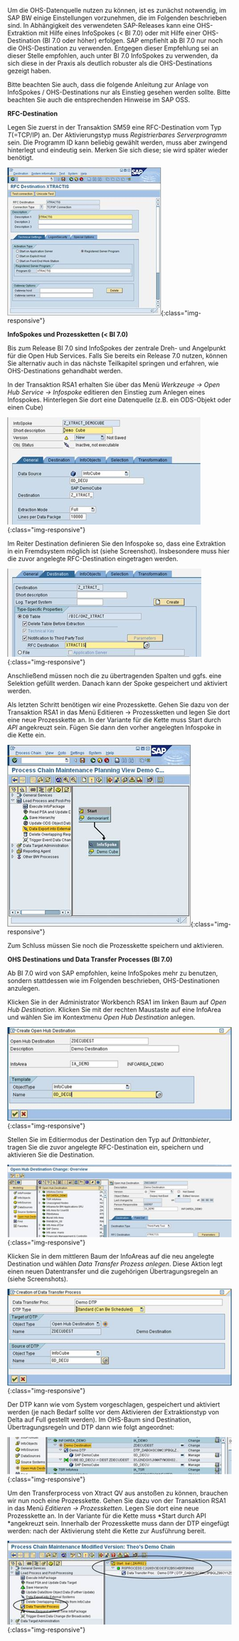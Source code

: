 Um die OHS-Datenquelle nutzen zu können, ist es zunächst notwendig, im SAP BW einige Einstellungen vorzunehmen, die im Folgenden beschrieben sind. In Abhängigkeit des verwendeten SAP-Releases kann eine OHS-Extraktion mit Hilfe eines InfoSpokes (< BI 7.0) oder mit Hilfe einer OHS-Destination (BI 7.0 oder höher) erfolgen. SAP empfiehlt ab BI 7.0 nur noch die OHS-Destination zu verwenden. Entgegen dieser Empfehlung sei an dieser Stelle empfohlen, auch unter BI 7.0 InfoSpokes zu verwenden, da sich diese in der Praxis als deutlich robuster als die OHS-Destinations gezeigt haben.

Bitte beachten Sie auch, dass die folgende Anleitung zur Anlage von InfoSpokes / OHS-Destinations nur als Einstieg gesehen werden sollte. Bitte beachten Sie auch die entsprechenden Hinweise im SAP OSS.

**RFC-Destination**

Legen Sie zuerst in der Transaktion SM59 eine RFC-Destination vom Typ *T*(=TCP/IP) an. Der Aktivierungstyp muss *Registrierbares Serverprogramm* sein. Die Programm ID kann beliebig gewählt werden, muss aber zwingend hinterlegt und eindeutig sein. Merken Sie sich diese; sie wird später wieder benötigt.

![OHS-BW-01](/img/content/OHS-BW-01.png){:class="img-responsive"}

**InfoSpokes und Prozessketten (< BI 7.0)**

Bis zum Release BI 7.0 sind InfoSpokes der zentrale Dreh- und Angelpunkt für die Open Hub Services. Falls Sie bereits ein Release 7.0 nutzen, können Sie alternativ auch in das nächste Teilkapitel springen und erfahren, wie OHS-Destinations gehandhabt werden.

In der Transaktion RSA1 erhalten Sie über das Menü *Werkzeuge -> Open Hub Service -> Infospoke* editieren den Einstieg zum Anlegen eines Infospokes. Hinterlegen Sie dort eine Datenquelle (z.B. ein ODS-Objekt oder einen Cube)

![OHS-BW-02](/img/content/OHS-BW-02.png){:class="img-responsive"}

Im Reiter Destination definieren Sie den Infospoke so, dass eine Extraktion in ein Fremdsystem möglich ist (siehe Screenshot). Insbesondere muss hier die zuvor angelegte RFC-Destination eingetragen werden.

![OHS-BW-03](/img/content/OHS-BW-03.png){:class="img-responsive"}

Anschließend müssen noch die zu übertragenden Spalten und ggfs. eine Selektion gefüllt werden. Danach kann der Spoke gespeichert und aktiviert werden.

Als letzten Schritt benötigen wir eine Prozesskette. Gehen Sie dazu von der Transaktion RSA1 in das Menü Editieren -> Prozessketten und legen Sie dort eine neue Prozesskette an. In der Variante für die Kette muss Start durch *API* angekreuzt sein. Fügen Sie dann den vorher angelegten Infospoke in die Kette ein.

![OHS-BW-04](/img/content/OHS-BW-04.png){:class="img-responsive"}

Zum Schluss müssen Sie noch die Prozesskette speichern und aktivieren.

**OHS Destinations und Data Transfer Processes (BI 7.0)**

Ab BI 7.0 wird von SAP empfohlen, keine InfoSpokes mehr zu benutzen, sondern stattdessen wie im Folgenden beschrieben, OHS-Destinationen anzulegen.

Klicken Sie in der Administrator Workbench RSA1 im linken Baum auf *Open Hub Destination*. Klicken Sie mit der rechten Maustaste auf eine InfoArea und wählen Sie im Kontextmenu *Open Hub Destination* anlegen.

![OHS-BW-05](/img/content/OHS-BW-05.png){:class="img-responsive"}

Stellen Sie im Editiermodus der Destination den Typ auf *Drittanbieter*, tragen Sie die zuvor angelegte RFC-Destination ein, speichern und aktivieren Sie die Destination.

![OHS-BW-06](/img/content/OHS-BW-06.png){:class="img-responsive"}

Klicken Sie in dem mittleren Baum der InfoAreas auf die neu angelegte Destination und wählen *Data Transfer Prozess anlegen*. Diese Aktion legt einen neuen Datentransfer und die zugehörigen Übertragungsregeln an (siehe Screenshots).

![OHS-BW-07](/img/content/OHS-BW-07.png){:class="img-responsive"}

Der DTP kann wie vom System vorgeschlagen, gespeichert und aktiviert werden (je nach Bedarf sollte vor dem Aktivieren der Extraktionstyp von Delta auf Full gestellt werden). Im OHS-Baum sind Destination, Übertragungsregeln und DTP dann wie folgt angeordnet:

![OHS-BW-08](/img/content/OHS-BW-08.png){:class="img-responsive"}

Um den Transferprocess von Xtract QV aus anstoßen zu können, brauchen wir nun noch eine Prozesskette. Gehen Sie dazu von der Transaktion RSA1 in das Menü *Editieren -> Prozessketten*. Legen Sie dort eine neue Prozesskette an. In der Variante für die Kette muss *Start durch API *angekreuzt sein. Innerhalb der Prozesskette muss dann der DTP eingefügt werden: nach der Aktivierung steht die Kette zur Ausführung bereit.

![OHS-BW-09](/img/content/OHS-BW-09.png){:class="img-responsive"}